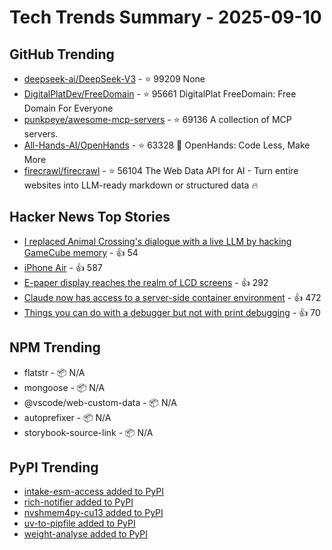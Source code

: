 # Tech Trends Summary - 2025-09-10

## GitHub Trending
- [deepseek-ai/DeepSeek-V3](https://github.com/deepseek-ai/DeepSeek-V3) - ⭐ 99209
  None
- [DigitalPlatDev/FreeDomain](https://github.com/DigitalPlatDev/FreeDomain) - ⭐ 95661
  DigitalPlat FreeDomain: Free Domain For Everyone
- [punkpeye/awesome-mcp-servers](https://github.com/punkpeye/awesome-mcp-servers) - ⭐ 69136
  A collection of MCP servers.
- [All-Hands-AI/OpenHands](https://github.com/All-Hands-AI/OpenHands) - ⭐ 63328
  🙌 OpenHands: Code Less, Make More
- [firecrawl/firecrawl](https://github.com/firecrawl/firecrawl) - ⭐ 56104
  The Web Data API for AI - Turn entire websites into LLM-ready markdown or structured data 🔥

## Hacker News Top Stories
- [I replaced Animal Crossing's dialogue with a live LLM by hacking GameCube memory](https://joshfonseca.com/blogs/animal-crossing-llm) - 👍 54
- [iPhone Air](https://www.apple.com/newsroom/2025/09/introducing-iphone-air-a-powerful-new-iphone-with-a-breakthrough-design/) - 👍 587
- [E-paper display reaches the realm of LCD screens](https://spectrum.ieee.org/e-paper-display-modos) - 👍 292
- [Claude now has access to a server-side container environment](https://www.anthropic.com/news/create-files) - 👍 472
- [Things you can do with a debugger but not with print debugging](https://mahesh-hegde.github.io/posts/what_debugger_can/) - 👍 70

## NPM Trending
- flatstr - 📦 N/A
- mongoose - 📦 N/A
- @vscode/web-custom-data - 📦 N/A
- autoprefixer - 📦 N/A
- storybook-source-link - 📦 N/A

## PyPI Trending
- [intake-esm-access added to PyPI](https://pypi.org/project/intake-esm-access/)
- [rich-notifier added to PyPI](https://pypi.org/project/rich-notifier/)
- [nvshmem4py-cu13 added to PyPI](https://pypi.org/project/nvshmem4py-cu13/)
- [uv-to-pipfile added to PyPI](https://pypi.org/project/uv-to-pipfile/)
- [weight-analyse added to PyPI](https://pypi.org/project/weight-analyse/)
